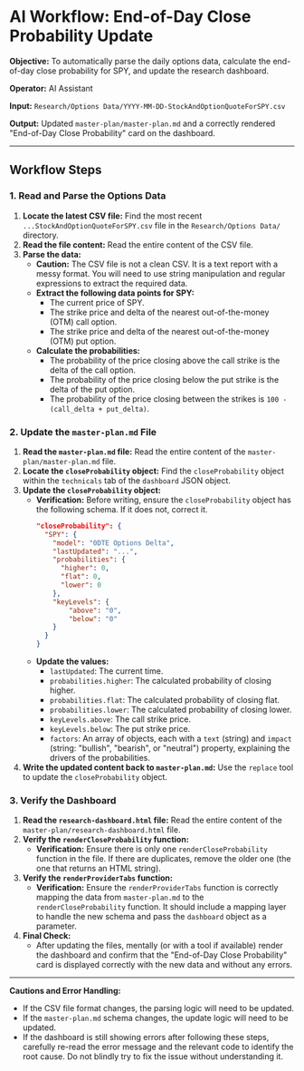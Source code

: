 # AI Workflow: End-of-Day Close Probability Update

**Objective:** To automatically parse the daily options data, calculate the end-of-day close probability for SPY, and update the research dashboard.

**Operator:** AI Assistant

**Input:** `Research/Options Data/YYYY-MM-DD-StockAndOptionQuoteForSPY.csv`

**Output:** Updated `master-plan/master-plan.md` and a correctly rendered "End-of-Day Close Probability" card on the dashboard.

---

## Workflow Steps

### 1. Read and Parse the Options Data

1.  **Locate the latest CSV file:** Find the most recent `...StockAndOptionQuoteForSPY.csv` file in the `Research/Options Data/` directory.
2.  **Read the file content:** Read the entire content of the CSV file.
3.  **Parse the data:**
    *   **Caution:** The CSV file is not a clean CSV. It is a text report with a messy format. You will need to use string manipulation and regular expressions to extract the required data.
    *   **Extract the following data points for SPY:**
        *   The current price of SPY.
        *   The strike price and delta of the nearest out-of-the-money (OTM) call option.
        *   The strike price and delta of the nearest out-of-the-money (OTM) put option.
    *   **Calculate the probabilities:**
        *   The probability of the price closing above the call strike is the delta of the call option.
        *   The probability of the price closing below the put strike is the delta of the put option.
        *   The probability of the price closing between the strikes is `100 - (call_delta + put_delta)`.

### 2. Update the `master-plan.md` File

1.  **Read the `master-plan.md` file:** Read the entire content of the `master-plan/master-plan.md` file.
2.  **Locate the `closeProbability` object:** Find the `closeProbability` object within the `technicals` tab of the `dashboard` JSON object.
3.  **Update the `closeProbability` object:**
    *   **Verification:** Before writing, ensure the `closeProbability` object has the following schema. If it does not, correct it.
        ```json
        "closeProbability": {
          "SPY": {
            "model": "0DTE Options Delta",
            "lastUpdated": "...",
            "probabilities": {
              "higher": 0,
              "flat": 0,
              "lower": 0
            },
            "keyLevels": {
                "above": "0",
                "below": "0"
            }
          }
        }
        ```
    *   **Update the values:**
        *   `lastUpdated`: The current time.
        *   `probabilities.higher`: The calculated probability of closing higher.
        *   `probabilities.flat`: The calculated probability of closing flat.
        *   `probabilities.lower`: The calculated probability of closing lower.
        *   `keyLevels.above`: The call strike price.
        *   `keyLevels.below`: The put strike price.
        *   `factors`: An array of objects, each with a `text` (string) and `impact` (string: "bullish", "bearish", or "neutral") property, explaining the drivers of the probabilities.
4.  **Write the updated content back to `master-plan.md`:** Use the `replace` tool to update the `closeProbability` object.

### 3. Verify the Dashboard

1.  **Read the `research-dashboard.html` file:** Read the entire content of the `master-plan/research-dashboard.html` file.
2.  **Verify the `renderCloseProbability` function:**
    *   **Verification:** Ensure there is only one `renderCloseProbability` function in the file. If there are duplicates, remove the older one (the one that returns an HTML string).
3.  **Verify the `renderProviderTabs` function:**
    *   **Verification:** Ensure the `renderProviderTabs` function is correctly mapping the data from `master-plan.md` to the `renderCloseProbability` function. It should include a mapping layer to handle the new schema and pass the `dashboard` object as a parameter.
4.  **Final Check:**
    *   After updating the files, mentally (or with a tool if available) render the dashboard and confirm that the "End-of-Day Close Probability" card is displayed correctly with the new data and without any errors.

---

**Cautions and Error Handling:**

*   If the CSV file format changes, the parsing logic will need to be updated.
*   If the `master-plan.md` schema changes, the update logic will need to be updated.
*   If the dashboard is still showing errors after following these steps, carefully re-read the error message and the relevant code to identify the root cause. Do not blindly try to fix the issue without understanding it.
